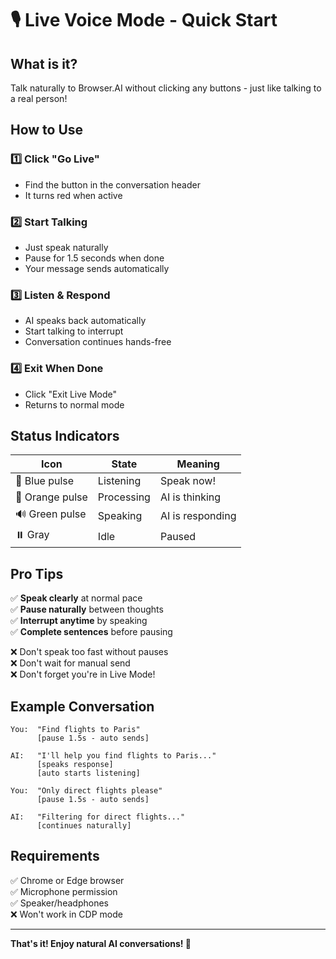 # 🎙️ Live Voice Mode - Quick Start

## What is it?
Talk naturally to Browser.AI without clicking any buttons - just like talking to a real person!

## How to Use

### 1️⃣ Click "Go Live"
- Find the button in the conversation header
- It turns red when active

### 2️⃣ Start Talking
- Just speak naturally
- Pause for 1.5 seconds when done
- Your message sends automatically

### 3️⃣ Listen & Respond
- AI speaks back automatically
- Start talking to interrupt
- Conversation continues hands-free

### 4️⃣ Exit When Done
- Click "Exit Live Mode"
- Returns to normal mode

## Status Indicators

| Icon | State | Meaning |
|------|-------|---------|
| 🎤 Blue pulse | Listening | Speak now! |
| 🤔 Orange pulse | Processing | AI is thinking |
| 🔊 Green pulse | Speaking | AI is responding |
| ⏸️ Gray | Idle | Paused |

## Pro Tips

✅ **Speak clearly** at normal pace  
✅ **Pause naturally** between thoughts  
✅ **Interrupt anytime** by speaking  
✅ **Complete sentences** before pausing  

❌ Don't speak too fast without pauses  
❌ Don't wait for manual send  
❌ Don't forget you're in Live Mode!  

## Example Conversation

```
You:  "Find flights to Paris"
      [pause 1.5s - auto sends]

AI:   "I'll help you find flights to Paris..."
      [speaks response]
      [auto starts listening]

You:  "Only direct flights please"
      [pause 1.5s - auto sends]

AI:   "Filtering for direct flights..."
      [continues naturally]
```

## Requirements

✅ Chrome or Edge browser  
✅ Microphone permission  
✅ Speaker/headphones  
❌ Won't work in CDP mode  

---

**That's it! Enjoy natural AI conversations! 🚀**
